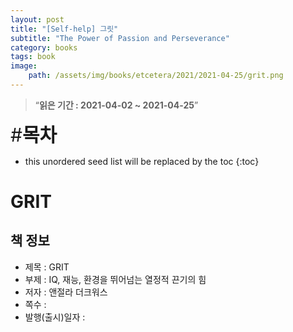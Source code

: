 ```yaml
---
layout: post
title: "[Self-help] 그릿"
subtitle: "The Power of Passion and Perseverance"
category: books
tags: book
image:
    path: /assets/img/books/etcetera/2021/2021-04-25/grit.png
---
```


> “**읽은 기간 : 2021-04-02 ~ 2021-04-25**”

<span style="font-size:30px;">\#**목차**</span>
* this unordered seed list will be replaced by the toc
{:toc}

# GRIT

## 책 정보
- 제목 : GRIT
- 부제 : IQ, 재능, 환경을 뛰어넘는 열정적 끈기의 힘
- 저자 : 앤절라 더크워스
- 쪽수 :
- 발행(출시)일자 : 